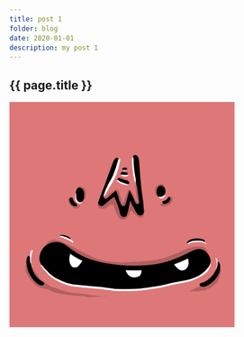 ```yaml
---
title: post 1
folder: blog
date: 2020-01-01
description: my post 1
---
```


## {{ page.title }}

![img](../avatar.png)
